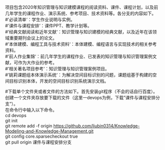项目包含2020年知识管理与知识建模课程的阅读资料、课件、课程计划，以及前几年学生的课程作业、演示系统、参考项目、技术资料等。各分支的内容如下。  
#’必读清单‘：学生作业说明与实例。  
#’课件与课程安排‘：课件PPT、教学计划等。  
#’经典文献阅读和近年文献‘：知识管理与知识建模的经典文献，以及近年在该领域重要期刊会议上的论文。  
#’本体建模、编程工具与技术资料‘：本体建模、编程语言与实现技术的相关参考资料。  
#’前人作业集锦‘：前几年学生的课程作业、已发表的知识管理与知识管理案例文献，可作为大作业的参考。  
#’相关著名项目参考‘：知识管理与知识管理案例项目。  
#’姚莉课题组本体演示系统‘：为解决空间目标识别的问题，课题组基于构建的空间目标识别本体，开发的空间目标识别系统演示文档。  


#下载单个文件夹或者文件的方法如下。首先安装git程序（不会的话自行百度）。  
创建一个文件夹存放要下载的文件（这里一devops为例，下载”课件与课程安排分支“）。  
在命令行中输入以下命令。  
cd devops  
git init  
git remote add -f origin https://github.com/liubin0314/Knowledge-Modeling-and-Knowledge-Management.git  
git config core.sparsecheckout true  
git pull origin 课件与课程安排分支  
